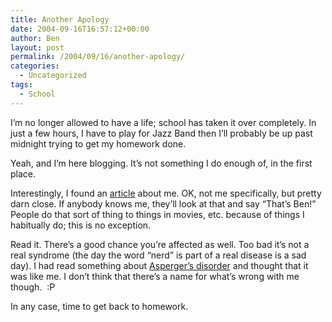 ```yaml
---
title: Another Apology
date: 2004-09-16T16:57:12+00:00
author: Ben
layout: post
permalink: /2004/09/16/another-apology/
categories:
  - Uncategorized
tags:
  - School
---
```

I&#8217;m no longer allowed to have a life; school has taken it over completely. In just a few hours, I have to play for Jazz Band then I&#8217;ll probably be up past midnight trying to get my homework done.

Yeah, and I&#8217;m here blogging. It&#8217;s not something I do enough of, in the first place.

Interestingly, I found an [article](http://www.randsinrepose.com/archives/2003/07/10/nadd.html) about me. OK, not me specifically, but pretty darn close. If anybody knows me, they&#8217;ll look at that and say &#8220;That&#8217;s Ben!&#8221; People do that sort of thing to things in movies, etc. because of things I habitually do; this is no exception.

Read it. There&#8217;s a good chance you&#8217;re affected as well. Too bad it&#8217;s not a real syndrome (the day the word &#8220;nerd&#8221; is part of a real disease is a sad day). I had read something about [Asperger&#8217;s disorder](http://www.aspergers.com/) and thought that it was like me. I don&#8217;t think that there&#8217;s a name for what&#8217;s wrong with me though.  :P

In any case, time to get back to homework.
